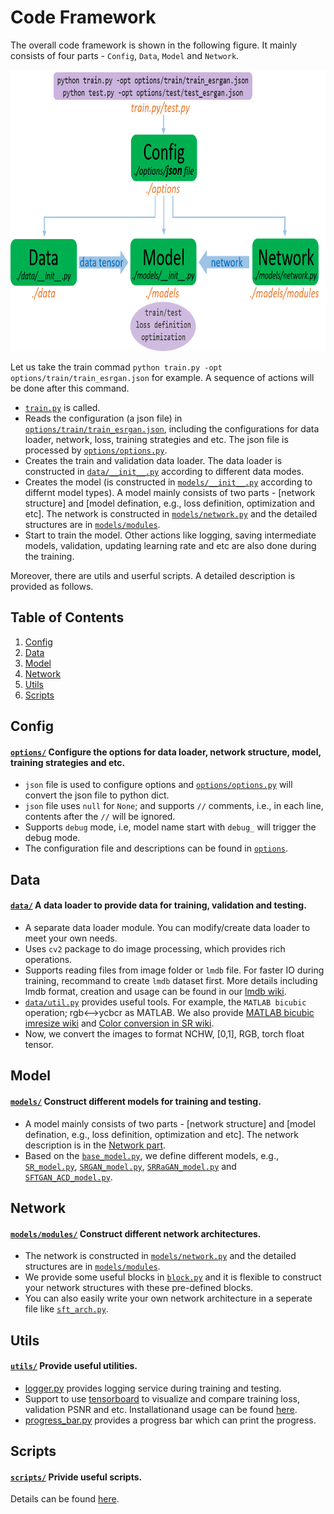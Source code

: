 # Code Framework

The overall code framework is shown in the following figure. It mainly consists of four parts - `Config`, `Data`, `Model` and `Network`.

<p align="center">
   <img src="https://github.com/xinntao/public_figures/blob/master/BasicSR/code_framework.png" height="450">
</p>

Let us take the train commad `python train.py -opt options/train/train_esrgan.json` for example. A sequence of actions will be done after this command. 

-   [`train.py`](https://github.com/xinntao/BasicSR/blob/master/codes/train.py) is called. 
-   Reads the configuration (a json file) in [`options/train/train_esrgan.json`](https://github.com/xinntao/BasicSR/blob/master/codes/options/train/train_esrgan.json), including the configurations for data loader, network, loss, training strategies and etc. The json file is processed by [`options/options.py`](https://github.com/xinntao/BasicSR/blob/master/codes/options/options.py).
-   Creates the train and validation data loader. The data loader is constructed in [`data/__init__.py`](https://github.com/xinntao/BasicSR/blob/master/codes/data/__init__.py) according to different data modes.
-   Creates the model (is constructed in [`models/__init__.py`](https://github.com/xinntao/BasicSR/blob/master/codes/models/__init__.py) according to differnt model types). A model mainly consists of two parts - [network structure] and [model defination, e.g., loss definition, optimization and etc]. The network is constructed in [`models/network.py`](https://github.com/xinntao/BasicSR/blob/master/codes/models/networks.py) and the detailed structures are in [`models/modules`](https://github.com/xinntao/BasicSR/tree/master/codes/models/modules).
-   Start to train the model. Other actions like logging, saving intermediate models, validation, updating learning rate and etc are also done during the training.  

Moreover, there are utils and userful scripts. A detailed description is provided as follows.

## Table of Contents

1.  [Config](#config)
2.  [Data](#data)
3.  [Model](#model)
4.  [Network](#network)
5.  [Utils](#utils)
6.  [Scripts](#scripts)

## Config

#### [`options/`](https://github.com/xinntao/BasicSR/tree/master/codes/options) Configure the options for data loader, network structure, model, training strategies and etc.

-   `json` file is used to configure options and [`options/options.py`](https://github.com/xinntao/BasicSR/blob/master/codes/options/options.py) will convert the json file to python dict.
-   `json` file uses `null` for `None`; and supports `//` comments, i.e., in each line, contents after the `//` will be ignored. 
-   Supports `debug` mode, i.e, model name start with `debug_` will trigger the debug mode.
-   The configuration file and descriptions can be found in [`options`](https://github.com/xinntao/BasicSR/tree/master/codes/options).

## Data

#### [`data/`](https://github.com/xinntao/BasicSR/tree/master/codes/data) A data loader to provide data for training, validation and testing.

-   A separate data loader module. You can modify/create data loader to meet your own needs.
-   Uses `cv2` package to do image processing, which provides rich operations.
-   Supports reading files from image folder or `lmdb` file. For faster IO during training, recommand to create `lmdb` dataset first. More details including lmdb format, creation and usage can be found in our [lmdb wiki](https://github.com/xinntao/BasicSR/wiki/Faster-IO-speed).
-   [`data/util.py`](https://github.com/xinntao/BasicSR/blob/master/codes/data/util.py) provides useful tools. For example, the `MATLAB bicubic` operation; rgb&lt;-->ycbcr as MATLAB. We also provide [MATLAB bicubic imresize wiki](https://github.com/xinntao/BasicSR/wiki/MATLAB-bicubic-imresize) and [Color conversion in SR wiki](https://github.com/xinntao/BasicSR/wiki/Color-conversion-in-SR).
-   Now, we convert the images to format NCHW, [0,1], RGB, torch float tensor.

## Model

#### [`models/`](https://github.com/xinntao/BasicSR/tree/master/codes/models) Construct different models for training and testing.

-   A model mainly consists of two parts - [network structure] and [model defination, e.g., loss definition, optimization and etc]. The network description is in the [Network part](#network).
-   Based on the [`base_model.py`](https://github.com/xinntao/BasicSR/blob/master/codes/models/base_model.py), we define different models, e.g., [`SR_model.py`](https://github.com/xinntao/BasicSR/blob/master/codes/models/SR_model.py), [`SRGAN_model.py`](https://github.com/xinntao/BasicSR/blob/master/codes/models/SRGAN_model.py), [`SRRaGAN_model.py`](https://github.com/xinntao/BasicSR/blob/master/codes/models/SRRaGAN_model.py) and [`SFTGAN_ACD_model.py`](https://github.com/xinntao/BasicSR/blob/master/codes/models/SFTGAN_ACD_model.py).

## Network

#### [`models/modules/`](https://github.com/xinntao/BasicSR/tree/master/codes/models/modules) Construct different network architectures.

-   The network is constructed in [`models/network.py`](https://github.com/xinntao/BasicSR/blob/master/codes/models/networks.py) and the detailed structures are in [`models/modules`](https://github.com/xinntao/BasicSR/tree/master/codes/models/modules).
-   We provide some useful blocks in [`block.py`](https://github.com/xinntao/BasicSR/blob/master/codes/models/modules/block.py) and it is flexible to construct your network structures with these pre-defined blocks.
-   You can also easily write your own network architecture in a seperate file like [`sft_arch.py`](https://github.com/xinntao/BasicSR/blob/master/codes/models/modules/sft_arch.py). 

## Utils

#### [`utils/`](https://github.com/xinntao/BasicSR/tree/master/codes/utils) Provide useful utilities.

-   [logger.py](https://github.com/xinntao/BasicSR/blob/master/codes/utils/logger.py) provides logging service during training and testing.
-   Support to use [tensorboard](https://www.tensorflow.org/programmers_guide/summaries_and_tensorboard) to visualize and compare training loss, validation PSNR and etc. Installationand usage can be found [here](https://github.com/xinntao/BasicSR/tree/master/codes/utils).
-   [progress_bar.py](https://github.com/xinntao/BasicSR/blob/master/codes/utils/progress_bar.py) provides a progress bar which can print the progress. 

## Scripts

#### [`scripts/`](https://github.com/xinntao/BasicSR/tree/master/codes/scripts) Privide useful scripts.

Details can be found [here](https://github.com/xinntao/BasicSR/tree/master/codes/scripts).

